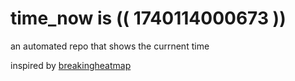 # time_now is (( 1740114000673 ))

an automated repo that shows the currnent time

inspired by [breakingheatmap](https://github.com/breakingheatmap/breakingheatmap)